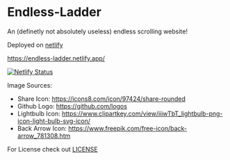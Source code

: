 # Endless-Ladder

An (definetly not absolutely useless) endless scrolling website! 


Deployed on [netlify](https://endless-ladder.netlify.app)

https://endless-ladder.netlify.app/

[![Netlify Status](https://api.netlify.com/api/v1/badges/8c92c781-9b39-424f-9001-9d11d26f415e/deploy-status)](https://app.netlify.com/sites/endless-ladder/deploys)


Image Sources: 
 - Share Icon: https://icons8.com/icon/97424/share-rounded
 - Github Logo: https://github.com/logos
 - Lightbulb Icon: https://www.clipartkey.com/view/iiiwTbT_lightbulb-png-icon-light-bulb-svg-icon/
 - Back Arrow Icon: https://www.freepik.com/free-icon/back-arrow_781308.htm


For License check out [LICENSE](https://github.com/JohnjiRomanji/endless-ladder/blob/a920b11956b040a9ccd28d9019a0616d19fbb1b8/LICENSE)
